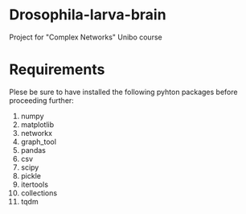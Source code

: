 # Drosophila-larva-brain
Project for "Complex Networks" Unibo course
# Requirements
Plese be sure to have installed the following pyhton packages before proceeding further:
 1. numpy
 2. matplotlib
 3. networkx
 4. graph_tool
 5. pandas
 6. csv
 7. scipy
 8. pickle
 9. itertools
 10. collections
 11. tqdm

